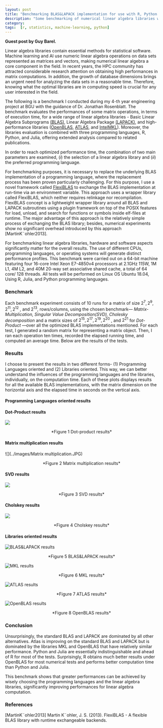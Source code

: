 ```yaml
---
layout: post
title: "Benchmarking BLAS&LAPACK implementation for use with R, Python and Julia"
description: "Some benchmarking of numerical linear algebra libraries with R, Python, and Julia"
category: 
tags:  [r, statistics, machine-learning, python]
---
```


__Guest post by Guy Barel.__

Linear algebra libraries contain essential methods for statistical software. 
Machine learning and AI use numeric linear algebra operations on data sets represented as matrices and vectors, making numerical linear algebra a core component in the field. 
In recent years, the HPC community has attracted considerable research attention on obtaining high performances in matrix computations. 
In addition, the growth of database dimensions brings an urgent need for analyzing the data sets in a reasonable time. 
Therefore, knowing what the optimal libraries are in computing speed is crucial for any user interested in the field. 

The following is a benchmark I conducted during my 4-th year engineering project at BGU with the guidance of Dr. Jonathan Rosenblatt. 
The benchmark evaluates the performances of some matrix operations, in terms of execution time, for a wide range of linear algebra libraries - Basic Linear Algebra Subprograms [(BLAS)]( http://www.netlib.org/blas/), Linear Algebra Package [(LAPACK)](  http://www.netlib.org/lapack/), and high-performance libraries ([OpenBLAS]( https://www.openblas.net), [ATLAS]( http://math-atlas.sourceforge.net/), and [IntelMKL]( https://software.intel.com/content/www/us/en/develop/tools/oneapi/components/onemkl.html#gs.btl752)). 
Moreover, the libraries evaluation  is combined with three programming languages, R, Python, and Julia, offering extended analysis compared to related publications.

In order to reach optimized performance time, the combination of two main parameters are examined, $(i)$ the selection of a linear algebra library and $(ii)$ the preferred programming language.

For benchmarking purposes, it is necessary to replace the underlying BLAS implementation of a programming language, where the replacement process has been proven particularly challenging. 
For this purpose, I use a novel framework called [FlexiBLAS](https://www.mpi-magdeburg.mpg.de/projects/flexiblas) to exchange the BLAS implementation at run-time via an environment variable. 
This approach uses a wrapper library called FlexiBLAS, which neither requires relinkage nor recompilation. 
FlexiBLAS concept is a lightweight wrapper library around all BLAS and LAPACK subroutines using a plugin framework on top of the POSIX features for load, unload, and search for functions or symbols inside elf-files at runtime. 
The major advantage of this approach is the relatively simple process of exchanging the BLAS library; besides, numerical experiments show no significant overhead introduced by this approach [MartinK¨ohler2013].

For benchmarking linear algebra libraries, hardware and software aspects significantly matter for the overall results. 
The use of different CPUs, programming languages, or operating systems will generate distinct performance profiles. 
This benchmark were carried out on a 64-bit machine featuring four 16-core Intel Xeon E7-4850v4 processors at 2.1GHz 115W, 1M L1, 4M L2, and 40M 20-way set associative shared cache, a total of 64 core/ 128 threads. 
All tests will be performed on Linux OS Ubuntu 18.04, Using R, Julia, and Python programming languages. 


### Benchmark

Each benchmark experiment consists of 10 runs for a matrix of size $2^7 , 2^9 , 2^{11} , 2^{12}$ , and $2^{13}$, rows/columns, using the chosen benchmark— *Matrix-Multiplication, Singular Value Decomposition(SVD), Cholesky decomposition* and a matrix sizes of $2^{15} , 2^{17} , 2^{19} , 2^{20}$ , and $2^{21}$ for *Dot-Product* —over all the optimized BLAS implementations mentioned. 
For each test, I generated a random matrix for representing a matrix object. 
Then, I ran each operation ten times, recorded the elapsed running time, and computed an average time. 
Below are the results of the tests.


### Results

I choose to present the results in two different forms- $(1)$ Programming Languages oriented and $(2)$ Libraries oriented. 
This way, we can better understand the influences of the programming languages and the libraries, individually, on the computation time. 
Each of these plots displays results for all the available BLAS implementations, with the matrix dimension on the horizontal axis and the elapsed time in seconds on the vertical axis.


#### **Programming Languages oriented results**

#### Dot-Product results
 
![](../images/Dot-product.JPG)
<center>*Figure 1 Dot-product results*</center>


#### Matrix multiplication results
 
![](../images/Matrix multiplication.JPG)
<center>*Figure 2 Matrix multiplication results*</center>

#### SVD results
 
![](../images/SVD.JPG)
<center>*Figure 3 SVD results*</center>

#### Cholskey results
 
![](../images/Cholesky.JPG)
<center>*Figure 4 Cholskey results*</center>


#### **Libraries oriented results**


![](../images/BLAS&LAPACK.JPG "BLAS&LAPACK results")
<center>*Figure 5 BLAS&LAPACK results*</center>

 
![](../images/MKL.JPG "MKL results")
<center>*Figure 6 MKL results*</center>

 
![](../images/ATLAS.JPG "ATLAS results")
<center>*Figure 7 ATLAS results*</center>

 
![](../images/OpenBLAS.JPG "OpenBLAS results")
<center>*Figure 8 OpenBLAS results*</center>

### Conclusion

Unsurprisingly, the standard BLAS and LAPACK are dominated by all other alternatives. 
Atlas is improving on the standard BLAS and LAPACK but is dominated by the libraries MKL and OpenBLAS that have relatively similar performance. 
Python and Julia are essentially indistinguishable and ahead of R for most of the tests. 
Surprisingly, R obtains much better results under OpenBLAS for most numerical tests and performs better computation time than Python and Julia.

This benchmark shows that greater performances can be achieved by wisely choosing the programming languages and the linear algebra libraries, significantly improving performances for linear algebra computation.

### References

[MartinK¨ohler2013] Martin K¨ohler, J. S. (2013). FlexiBLAS - A flexible BLAS library with runtime exchangeable backends.
